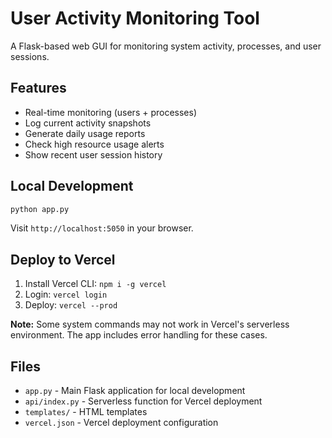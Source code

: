 # User Activity Monitoring Tool

A Flask-based web GUI for monitoring system activity, processes, and user sessions.

## Features

- Real-time monitoring (users + processes)
- Log current activity snapshots
- Generate daily usage reports
- Check high resource usage alerts
- Show recent user session history

## Local Development

```bash
python app.py
```

Visit `http://localhost:5050` in your browser.

## Deploy to Vercel

1. Install Vercel CLI: `npm i -g vercel`
2. Login: `vercel login`
3. Deploy: `vercel --prod`

**Note:** Some system commands may not work in Vercel's serverless environment. The app includes error handling for these cases.

## Files

- `app.py` - Main Flask application for local development
- `api/index.py` - Serverless function for Vercel deployment
- `templates/` - HTML templates
- `vercel.json` - Vercel deployment configuration